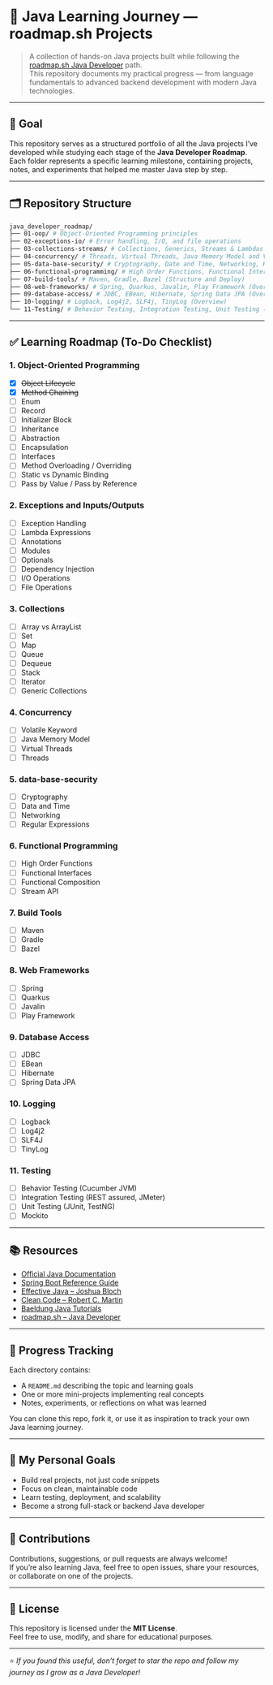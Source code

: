 # 🧭 Java Learning Journey — roadmap.sh Projects

> A collection of hands-on Java projects built while following the [roadmap.sh Java Developer](https://roadmap.sh/java) path.  
> This repository documents my practical progress — from language fundamentals to advanced backend development with modern Java technologies.

---

## 🎯 Goal
This repository serves as a structured portfolio of all the Java projects I’ve developed while studying each stage of the **Java Developer Roadmap**.  
Each folder represents a specific learning milestone, containing projects, notes, and experiments that helped me master Java step by step.

---

## 🗂 Repository Structure
```sh
java_developer_roadmap/
├── 01-oop/ # Object-Oriented Programming principles
├── 02-exceptions-io/ # Error handling, I/O, and file operations
├── 03-collections-streams/ # Collections, Generics, Streams & Lambdas
├── 04-concurrency/ # Threads, Virtual Threads, Java Memory Model and Volatile
├── 05-data-base-security/ # Cryptography, Date and Time, Networking, Regular Expressions
├── 06-functional-programming/ # High Order Functions, Functional Interfaces, Functional Composition, Stream API
├── 07-build-tools/ # Maven, Gradle, Bazel (Structure and Deploy)
├── 08-web-frameworks/ # Spring, Quarkus, Javalin, Play Framework (Overview)
├── 09-database-access/ # JDBC, EBean, Hibernate, Spring Data JPA (Overview)
├── 10-logging/ # Logback, Log4j2, SLF4j, TinyLog (Overview)
└── 11-Testing/ # Behavior Testing, Integration Testing, Unit Testing (Overview) 
```


---

## ✅ Learning Roadmap (To-Do Checklist)


### 1. Object-Oriented Programming
- [x] ~~Object Lifecycle~~
- [x] ~~Method Chaining~~
- [ ] Enum
- [ ] Record
- [ ] Initializer Block
- [ ] Inheritance
- [ ] Abstraction
- [ ] Encapsulation
- [ ] Interfaces
- [ ] Method Overloading / Overriding
- [ ] Static vs Dynamic Binding
- [ ] Pass by Value / Pass by Reference

### 2. Exceptions and Inputs/Outputs
- [ ] Exception Handling
- [ ] Lambda Expressions
- [ ] Annotations
- [ ] Modules
- [ ] Optionals
- [ ] Dependency Injection
- [ ] I/O Operations
- [ ] File Operations

### 3. Collections
- [ ] Array vs ArrayList
- [ ] Set
- [ ] Map
- [ ] Queue
- [ ] Dequeue
- [ ] Stack
- [ ] Iterator
- [ ] Generic Collections

### 4. Concurrency
- [ ] Volatile Keyword
- [ ] Java Memory Model
- [ ] Virtual Threads
- [ ] Threads

### 5. data-base-security
- [ ] Cryptography
- [ ] Data and Time
- [ ] Networking
- [ ] Regular Expressions

### 6. Functional Programming
- [ ] High Order Functions
- [ ] Functional Interfaces
- [ ] Functional Composition
- [ ] Stream API

### 7. Build Tools
- [ ] Maven
- [ ] Gradle
- [ ] Bazel

### 8. Web Frameworks
- [ ] Spring
- [ ] Quarkus
- [ ] Javalin
- [ ] Play Framework

### 9. Database Access
- [ ] JDBC
- [ ] EBean
- [ ] Hibernate
- [ ] Spring Data JPA

### 10. Logging
- [ ] Logback
- [ ] Log4j2
- [ ] SLF4J
- [ ] TinyLog

### 11. Testing
- [ ] Behavior Testing (Cucumber JVM)
- [ ] Integration Testing (REST assured, JMeter)
- [ ] Unit Testing (JUnit, TestNG)
- [ ] Mockito

---

## 📚 Resources
- [Official Java Documentation](https://docs.oracle.com/en/java/)
- [Spring Boot Reference Guide](https://docs.spring.io/spring-boot/docs/current/reference/htmlsingle/)
- [Effective Java – Joshua Bloch](https://amzn.to/3xEjh7K)
- [Clean Code – Robert C. Martin](https://amzn.to/3xDHlms)
- [Baeldung Java Tutorials](https://www.baeldung.com/)
- [roadmap.sh – Java Developer](https://roadmap.sh/java)

---

## 🧩 Progress Tracking
Each directory contains:
- A `README.md` describing the topic and learning goals
- One or more mini-projects implementing real concepts
- Notes, experiments, or reflections on what was learned

You can clone this repo, fork it, or use it as inspiration to track your own Java learning journey.

---

## 🧠 My Personal Goals
- Build real projects, not just code snippets
- Focus on clean, maintainable code
- Learn testing, deployment, and scalability
- Become a strong full-stack or backend Java developer

---

## 🤝 Contributions
Contributions, suggestions, or pull requests are always welcome!  
If you’re also learning Java, feel free to open issues, share your resources, or collaborate on one of the projects.

---

## 📄 License
This repository is licensed under the **MIT License**.  
Feel free to use, modify, and share for educational purposes.

---

⭐ *If you found this useful, don’t forget to star the repo and follow my journey as I grow as a Java Developer!*
